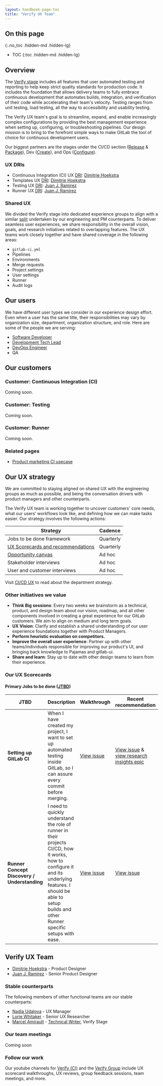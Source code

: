 ```yaml
---
layout: handbook-page-toc
title: "Verify UX Team"
---
```


## On this page
{:.no_toc .hidden-md .hidden-lg}

- TOC
{:toc .hidden-md .hidden-lg}

## Overview

The [Verify stage](/stages-devops-lifecycle/verify/) includes all features that user automated testing and reporting to help keep strict quality standards for production code. It includes the foundation that allows delivery teams to fully embrace continuous development that automates builds, integration, and verification of their code while accelerating their team's velocity. 
Testing ranges from unit testing, load testing, all the way to accessibility and usability testing.

The Verify UX team's goal is to streamline, expand, and enable increasingly complex configurations by providing the best management experience when setting up, configuring, or troubleshooting pipelines. Our design mission is to bring to the forefront simple ways to make GitLab the tool of choice for continuous development users.

Our biggest partners are the stages under the CI/CD section ([Release](/direction/cicd/#release) & [Package](/direction/cicd/#package)), Dev ([Create](/direction/create)), and Ops ([Configure](/direction/cicd/#package)).

### UX DRIs

- Continuous Integration (CI) UX [DRI](/handbook/people-group/directly-responsible-individuals/): [Dimitrie Hoekstra](https://gitlab.com/dimitrieh)
- Templates UX [DRI](/handbook/people-group/directly-responsible-individuals/): [Dimitrie Hoekstra](https://gitlab.com/dimitrieh)
- Testing UX [DRI](/handbook/people-group/directly-responsible-individuals/): [Juan J. Ramirez](https://gitlab.com/jj-ramirez)
- Runner UX [DRI](/handbook/people-group/directly-responsible-individuals/): [Juan J. Ramirez](https://gitlab.com/jj-ramirez)

### Shared UX

We divided the Verify stage into dedicated experience groups to align with a similar [split](/handbook/product/categories/#verify-stage) undertaken by our engineering and PM counterparts. To deliver seamless user experiences, we share responsibility in the overall vision, goals, and research initiatives related to overlapping features. The UX teams work closely together and have shared coverage in the following areas:

- `gitlab-ci.yml`
- Pipelines
- Environments
- Merge requests
- Project settings
- User settings
- Runner
- Audit logs

## Our users

We have different user types we consider in our experience design effort. Even when a user has the same title, their responsibilities may vary by organization size, department, organization structure, and role. Here are some of the people we are serving:

- [Software Developer](/handbook/marketing/product-marketing/roles-personas/#sasha-software-developer)
- [Development Tech Lead](/handbook/marketing/product-marketing/roles-personas/#delaney-development-team-lead) 
- [DevOps Engineer](/handbook/marketing/product-marketing/roles-personas/#devon-devops-engineer)
- QA

## Our customers

### Customer: Continuous Integration (CI)

Coming soon.

### Customer: Testing

Coming soon.

### Customer: Runner

Coming soon.

### Related pages

- [Product marketing CI usecase](https://about.gitlab.com/handbook/marketing/product-marketing/usecase-gtm/ci/)

## Our UX strategy

We are committed to staying aligned on shared UX with the engineering groups as much as possible, and being the conversation drivers with product managers and other counterparts.

The Verify UX team is working together to uncover customers' core needs, what our users’ workflows look like, and defining how we can make tasks easier. Our strategy involves the following actions:

| Strategy | Cadence |
| ------ | ------ | 
| Jobs to be done framework | Quarterly |
| [UX Scorecards and recommendations](/handbook/engineering/ux/ux-scorecards/) | Quarterly |
| [Opportunity canvas](https://about.gitlab.com/handbook/product-development-flow/#opportunity-canvas) | Ad hoc | 
| Stakeholder interviews | Ad hoc | 
| User and customer interviews | Ad hoc |

Visit [CI/CD UX](/handbook/engineering/ux/ci-cd/) to read about the department strategy. 

### Other initiatives we value

- **Think Big sessions**: Every two weeks we brainstorm as a technical, product, and design team about our vision, roadmap, and all other components involved in creating a great experience for our GitLab customers. We aim to align on medium and long term goals.
- **UX Vision**: Clarify and establish a shared understanding of our user experience foundations together with Product Managers.
- **Perform heuristic evaluation on competitors.**
- **Improve the overall user experience**: Partner up with other teams/individuals responsible for improving our product's UI, and bringing back knowledge to Pajamas and gitlab-ui.
- **Share and learn**: Stay up to date with other design teams to learn from their experience.

### Our UX Scorecards 

#### Primary Jobs to be done ([JTBD](https://about.gitlab.com/handbook/engineering/ux/ux-resources/#jobs-to-be-done))

| JTBD | Description | Walkthrough | Recent recommendation | Rescoring |
| ------ | ------ | ------ | ------ | ------ |
| **Setting up GitLab CI** | When I have created my project, I want to set up automated testing inside GitLab, so I can assure every commit before merging.  | [View issue](https://gitlab.com/gitlab-org/gitlab-design/issues/480) | [View issue](https://gitlab.com/gitlab-org/gitlab-design/issues/518) & [view research insights epic](https://gitlab.com/groups/gitlab-org/-/epics/2227) | [View issue](https://gitlab.com/gitlab-org/ux-research/issues/330) |
| **Runner Concept Discovery / Understanding** | I need to quickly understand the role of runner in their projects CI/CD, how it works, how to configure it and its underlying features. I should be able to setup builds and other Runner specific setups with ease. | [View issue](https://gitlab.com/gitlab-org/gitlab-design/issues/600) | [View issue](https://gitlab.com/gitlab-org/gitlab-design/issues/664) |  |

## Verify UX Team

- [Dimitrie Hoekstra](https://gitlab.com/dimitrieh) - Product Designer
- [Juan J. Ramirez](https://gitlab.com/jj-ramirez) - Senior Product Designer

### Stable counterparts

The following members of other functional teams are our stable counterparts:

- [Nadia Udalova](https://gitlab.com/nudalova) - UX Manager 
- [Lorie Whitaker](https://gitlab.com/loriewhitaker) - Senior UX Researcher
- [Marcel Amirault](https://gitlab.com/marcel.amirault) - [Technical Writer](https://about.gitlab.com/job-families/engineering/technical-writer/), Verify Stage

### Our team meetings

Coming soon

### Follow our work

Our youtube channels for [Verify (CI)](https://www.youtube.com/watch?v=uf1C_95DbN4&list=PL05JrBw4t0KpsVi6PG4PvDaVM8lKmB6lV) and the [Verify Group](https://www.youtube.com/watch?v=yycDyDs0q2I&list=PL05JrBw4t0KrogQIIIezigwB8aUJzsrPh) include UX scorecard walkthroughs, UX reviews, group feedback sessions, team meetings, and more.
